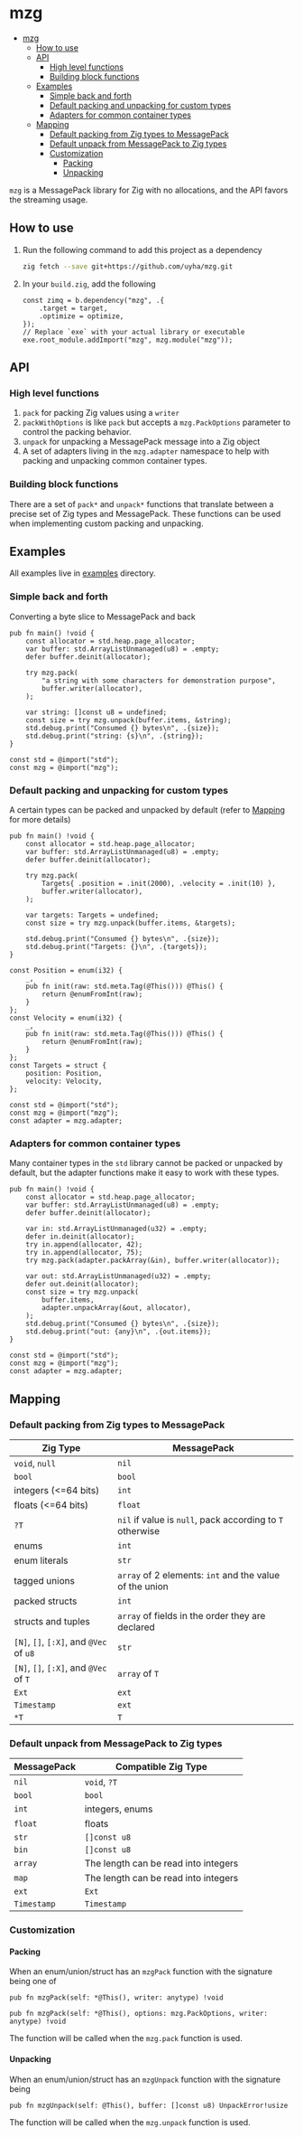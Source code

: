 <!-- markdownlint-disable no-inline-html -->
# mzg

<!--toc:start-->
- [mzg](#mzg)
  - [How to use](#how-to-use)
  - [API](#api)
    - [High level functions](#high-level-functions)
    - [Building block functions](#building-block-functions)
  - [Examples](#examples)
    - [Simple back and forth](#simple-back-and-forth)
    - [Default packing and unpacking for custom types](#default-packing-and-unpacking-for-custom-types)
    - [Adapters for common container types](#adapters-for-common-container-types)
  - [Mapping](#mapping)
    - [Default packing from Zig types to MessagePack](#default-packing-from-zig-types-to-messagepack)
    - [Default unpack from MessagePack to Zig types](#default-unpack-from-messagepack-to-zig-types)
    - [Customization](#customization)
      - [Packing](#packing)
      - [Unpacking](#unpacking)
<!--toc:end-->

`mzg` is a MessagePack library for Zig with no allocations, and the API favors
the streaming usage.

## How to use

1. Run the following command to add this project as a dependency

   ```sh
   zig fetch --save git+https://github.com/uyha/mzg.git
   ```

1. In your `build.zig`, add the following

   ```zig
   const zimq = b.dependency("mzg", .{
       .target = target,
       .optimize = optimize,
   });
   // Replace `exe` with your actual library or executable
   exe.root_module.addImport("mzg", mzg.module("mzg"));
   ```

## API

### High level functions

1. `pack` for packing Zig values using a `writer`
1. `packWithOptions` is like `pack` but accepts a `mzg.PackOptions` parameter to
   control the packing behavior.
1. `unpack` for unpacking a MessagePack message into a Zig object
1. A set of adapters living in the `mzg.adapter` namespace to help with packing
   and unpacking common container types.

### Building block functions

There are a set of `pack*` and `unpack*` functions that translate between a
precise set of Zig types and MessagePack. These functions can be used when
implementing custom packing and unpacking.

## Examples

All examples live in [examples](examples) directory.

### Simple back and forth

Converting a byte slice to MessagePack and back

```zig
pub fn main() !void {
    const allocator = std.heap.page_allocator;
    var buffer: std.ArrayListUnmanaged(u8) = .empty;
    defer buffer.deinit(allocator);

    try mzg.pack(
        "a string with some characters for demonstration purpose",
        buffer.writer(allocator),
    );

    var string: []const u8 = undefined;
    const size = try mzg.unpack(buffer.items, &string);
    std.debug.print("Consumed {} bytes\n", .{size});
    std.debug.print("string: {s}\n", .{string});
}

const std = @import("std");
const mzg = @import("mzg");
```

### Default packing and unpacking for custom types

A certain types can be packed and unpacked by default (refer to
[Mapping](#mapping) for more details)

```zig
pub fn main() !void {
    const allocator = std.heap.page_allocator;
    var buffer: std.ArrayListUnmanaged(u8) = .empty;
    defer buffer.deinit(allocator);

    try mzg.pack(
        Targets{ .position = .init(2000), .velocity = .init(10) },
        buffer.writer(allocator),
    );

    var targets: Targets = undefined;
    const size = try mzg.unpack(buffer.items, &targets);

    std.debug.print("Consumed {} bytes\n", .{size});
    std.debug.print("Targets: {}\n", .{targets});
}

const Position = enum(i32) {
    _,
    pub fn init(raw: std.meta.Tag(@This())) @This() {
        return @enumFromInt(raw);
    }
};
const Velocity = enum(i32) {
    _,
    pub fn init(raw: std.meta.Tag(@This())) @This() {
        return @enumFromInt(raw);
    }
};
const Targets = struct {
    position: Position,
    velocity: Velocity,
};

const std = @import("std");
const mzg = @import("mzg");
const adapter = mzg.adapter;
```

### Adapters for common container types

Many container types in the `std` library cannot be packed or unpacked by
default, but the adapter functions make it easy to work with these types.

```zig
pub fn main() !void {
    const allocator = std.heap.page_allocator;
    var buffer: std.ArrayListUnmanaged(u8) = .empty;
    defer buffer.deinit(allocator);

    var in: std.ArrayListUnmanaged(u32) = .empty;
    defer in.deinit(allocator);
    try in.append(allocator, 42);
    try in.append(allocator, 75);
    try mzg.pack(adapter.packArray(&in), buffer.writer(allocator));

    var out: std.ArrayListUnmanaged(u32) = .empty;
    defer out.deinit(allocator);
    const size = try mzg.unpack(
        buffer.items,
        adapter.unpackArray(&out, allocator),
    );
    std.debug.print("Consumed {} bytes\n", .{size});
    std.debug.print("out: {any}\n", .{out.items});
}

const std = @import("std");
const mzg = @import("mzg");
const adapter = mzg.adapter;
```

## Mapping

### Default packing from Zig types to MessagePack

<!-- markdownlint-disable line-length -->
| Zig Type                                 | MessagePack                                               |
|------------------------------------------|-----------------------------------------------------------|
| `void`, `null`                           | `nil`                                                     |
| `bool`                                   | `bool`                                                    |
| integers (<=64 bits)                     | `int`                                                     |
| floats (<=64 bits)                       | `float`                                                   |
| `?T`                                     | `nil` if value is `null`, pack according to `T` otherwise |
| enums                                    | `int`                                                     |
| enum literals                            | `str`                                                     |
| tagged unions                            | `array` of 2 elements: `int` and the value of the union   |
| packed structs                           | `int`                                                     |
| structs and tuples                       | `array` of fields in the order they are declared          |
| `[N]`, `[]`, `[:X]`, and `@Vec` of `u8`  | `str`                                                     |
| `[N]`, `[]`, `[:X]`, and `@Vec` of `T`   | `array` of `T`                                            |
| `Ext`                                    | `ext`                                                     |
| `Timestamp`                              | `ext`                                                     |
| `*T`                                     | `T`                                                       |
<!-- markdownlint-enable line-length -->

### Default unpack from MessagePack to Zig types

| MessagePack | Compatible Zig Type                  |
|-------------|--------------------------------------|
| `nil`       | `void`, `?T`                         |
| `bool`      | `bool`                               |
| `int`       | integers, enums                      |
| `float`     | floats                               |
| `str`       | `[]const u8`                         |
| `bin`       | `[]const u8`                         |
| `array`     | The length can be read into integers |
| `map`       | The length can be read into integers |
| `ext`       | `Ext`                                |
| `Timestamp` | `Timestamp`                          |

### Customization

#### Packing

When an enum/union/struct has an `mzgPack` function with the signature being
one of

```zig
pub fn mzgPack(self: *@This(), writer: anytype) !void
```

```zig
pub fn mzgPack(self: *@This(), options: mzg.PackOptions, writer: anytype) !void
```

The function will be called when the `mzg.pack` function is used.

#### Unpacking

When an enum/union/struct has an `mzgUnpack` function with the signature being

```zig
pub fn mzgUnpack(self: @This(), buffer: []const u8) UnpackError!usize
```

The function will be called when the `mzg.unpack` function is used.

